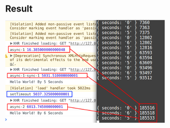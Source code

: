 # Result

![Alt text](https://raw.githubusercontent.com/scott1028/ajax-async-sync-complex-experiment/master/result.png "result.png")
